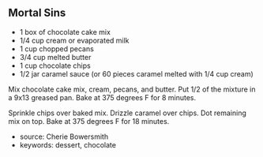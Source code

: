 Mortal Sins
-----------

- 1 box of chocolate cake mix
- 1/4 cup cream or evaporated milk
- 1 cup chopped pecans
- 3/4 cup melted butter
- 1 cup chocolate chips
- 1/2 jar caramel sauce (or 60 pieces caramel melted with 1/4 cup cream)

Mix chocolate cake mix, cream, pecans, and butter. Put 1/2 of the
mixture in a 9x13 greased pan.  Bake at 375 degrees F for 8 minutes.

Sprinkle chips over baked mix.  Drizzle caramel over chips.  Dot
remaining mix on top.  Bake at 375 degrees F for 18 minutes.

- source: Cherie Bowersmith
- keywords: dessert, chocolate
